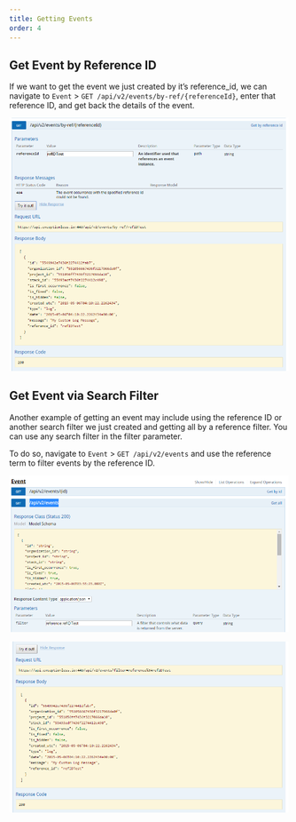```yaml
---
title: Getting Events
order: 4
---
```


## Get Event by Reference ID

If we want to get the event we just created by it’s reference_id, we can navigate to `Event` > `GET /api/v2/events/by-ref/{referenceId}`, enter that reference ID, and get back the details of the event.

![Get By Reference ID](../img/06-get-by-reference-ID2.png)

## Get Event via Search Filter

Another example of getting an event may include using the reference ID or another search filter we just created and getting all by a reference filter. You can use any search filter in the filter parameter.

To do so, navigate to `Event` > `GET /api/v2/events` and use the reference term to filter events by the reference ID.

![Get By Filter](../img/07-get-all-filter-reference.png)

![Get By Filter 2](../img/07-get-all-filter-reference2.png)